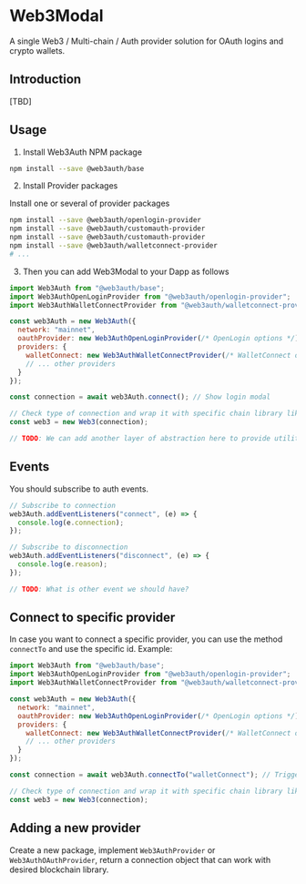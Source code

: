 # Web3Modal

A single Web3 / Multi-chain / Auth provider solution for OAuth logins and crypto wallets.

## Introduction

[TBD]

## Usage

1. Install Web3Auth NPM package

```bash
npm install --save @web3auth/base
```

2. Install Provider packages

Install one or several of provider packages

```bash
npm install --save @web3auth/openlogin-provider
npm install --save @web3auth/customauth-provider
npm install --save @web3auth/customauth-provider
npm install --save @web3auth/walletconnect-provider
# ...
```

3. Then you can add Web3Modal to your Dapp as follows

```js
import Web3Auth from "@web3auth/base";
import Web3AuthOpenLoginProvider from "@web3auth/openlogin-provider";
import Web3AuthWalletConnectProvider from "@web3auth/walletconnect-provider";

const web3Auth = new Web3Auth({
  network: "mainnet",
  oauthProvider: new Web3AuthOpenLoginProvider(/* OpenLogin options */)
  providers: {
    walletConnect: new Web3AuthWalletConnectProvider(/* WalletConnect options */)
    // ... other providers
  }
});

const connection = await web3Auth.connect(); // Show login modal

// Check type of connection and wrap it with specific chain library like web3.js, @solana/web3.js, etc
const web3 = new Web3(connection);

// TODO: We can add another layer of abstraction here to provide utilities for also connecting with different chains.
```

## Events

You should subscribe to auth events.

```typescript
// Subscribe to connection
web3Auth.addEventListeners("connect", (e) => {
  console.log(e.connection);
});

// Subscribe to disconnection
web3Auth.addEventListeners("disconnect", (e) => {
  console.log(e.reason);
});

// TODO: What is other event we should have?
```

## Connect to specific provider

In case you want to connect a specific provider, you can use the method `connectTo` and use the specific id. Example:

```js
import Web3Auth from "@web3auth/base";
import Web3AuthOpenLoginProvider from "@web3auth/openlogin-provider";
import Web3AuthWalletConnectProvider from "@web3auth/walletconnect-provider";

const web3Auth = new Web3Auth({
  network: "mainnet",
  oauthProvider: new Web3AuthOpenLoginProvider(/* OpenLogin options */)
  providers: {
    walletConnect: new Web3AuthWalletConnectProvider(/* WalletConnect options */)
    // ... other providers
  }
});

const connection = await web3Auth.connectTo("walletConnect"); // Trigger connect to WalletConnect

// Check type of connection and wrap it with specific chain library like web3.js, @solana/web3.js, etc
const web3 = new Web3(connection);
```

## Adding a new provider

Create a new package, implement `Web3AuthProvider` or `Web3AuthOAuthProvider`, return a connection object that can work with desired blockchain library.
